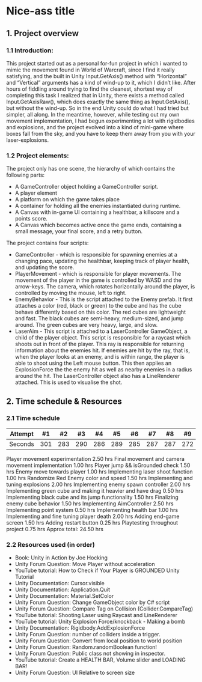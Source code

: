 # Nice-ass title
## 1. Project overview
### 1.1 Introduction:

This project started out as a personal for-fun project in which i wanted to mimic the movement found in World of Warcraft, since I find it really satisfying, and the built in Unity Input.GetAxis() method with “Horizontal” and “Vertical” arguments has a kind of wind-up to it, which I didn’t like.
After hours of fiddling around trying to find the cleanest, shortest way of completing this task I realized that in Unity, there exists a method called Input.GetAxisRaw(), which does exactly the same thing as Input.GetAxis(), but without the wind-up. So in the end Unity could do what I had tried but simpler, all along.
In the meantime, however, while testing out my own movement implementation, I had begun experimenting a lot with rigidbodies and explosions, and the project evolved into a kind of mini-game where boxes fall from the sky, and you have to keep them away from you with your laser-explosions.


### 1.2 Project elements: 
The project only has one scene, the hierarchy of which contains the following parts:
- A GameController object holding a GameController script.
- A player element
- A platform on which the game takes place
- A container for holding all the enemies instantiated during runtime.
- A Canvas with  in-game UI containing a healthbar, a killscore and a points score.
- A Canvas which becomes active once the game ends, containing a small message, your final score, and a retry button.

The project contains four scripts:
- GameController - which is responsible for spawning enemies at a changing pace, updating the healthbar, keeping track of player health, and updating the score.
- PlayerMovement - which is responsible for player movements. The movement of the player in the game is controlled by WASD and the arrow-keys. The camera, which rotates horizontally around the player, is controlled by moving the mouse, left to right.
- EnemyBehavior - This is the script attached to the Enemy prefab. It first attaches a color (red, black or green) to the cube and has the cube behave differently based on this color. The red cubes are lightweight and fast. The black cubes are semi-heavy, medium-sized, and jump around. The green cubes are very heavy, large, and slow.
- LaserAim - This script is attached to a LaserController GameObject, a child of the player object. This script is responsible for a raycast which shoots out in front of the player. This ray is responsible for returning information about the enemies hit. If enemies are hit by the ray, that is, when the player looks at an enemy, and is within range, the player is able to shoot using the Left mouse button. This then applies an ExplosionForce the the enemy hit as well as nearby enemies in a radius around the hit. The LaserController object also has a LineRenderer attached. This is used to visualise the shot.
## 2. Time schedule & Resources
### 2.1 Time schedule

Attempt | #1 | #2 | #3 | #4 | #5 | #6 | #7 | #8 | #9 | #10 | #11
--- | --- | --- | --- |--- |--- |--- |--- |--- |--- |--- |---
Seconds | 301 | 283 | 290 | 286 | 289 | 285 | 287 | 287 | 272 | 276 | 269

Player movement experimentation
2.50 hrs
Final movement and camera movement implementation
1.00 hrs
Player jump && isGrounded check
1.50 hrs
Enemy move towards player
1.00 hrs
Implementing laser shoot function
1.00 hrs
Randomize Red Enemy color and speed
1.50 hrs
Implementing and tuning explosions
2.00 hrs
Implementing enemy spawn controller
2.00 hrs
Implementing green cube and making it heavier and have drag
0.50 hrs
Implementing black cube and its jump functionality
1.50 hrs
Finalizing enemy cube behavior
1.50 hrs
Implementing AimController
2.50 hrs
Implementing point system
0.50 hrs
Implementing health bar
1.00 hrs
Implementing and fine tuning player death
2.00 hrs
Adding end-game screen
1.50 hrs
Adding restart button
0.25 hrs
Playtesting throughout project
0.75 hrs
Approx total:
24.50 hrs

### 2.2 Resources used (in order)
- Book: Unity in Action by Joe Hocking
- Unity Forum Question: Move Player without acceleration
- YouTube tutorial: How to Check if Your Player is GROUNDED Unity Tutorial
- Unity Documentation: Cursor.visible
- Unity Documentation: Application.Quit
- Unity Documentation: Material.SetColor
- Unity Forum Question: Change GameObject color by C# script
- Unity Forum Question: Compare Tag on Collision (Collider.CompareTag)
- YouTube tutorial: Shooting Laser using Raycast and LineRenderer
- YouTube tutorial: Unity Explosion Force/knockback - Making a bomb
- Unity Documentation: Rigidbody.AddExplosionForce
- Unity Forum Question: number of colliders inside a trigger.
- Unity Forum Question: Convert from local position to world position
- Unity Forum Question: Random.randomBoolean function!
- Unity Forum Question: Public class not showing in inspector.
- YouTube tutorial: Create a HEALTH BAR, Volume slider and LOADING BAR!
- Unity Forum Question: UI Relative to screen size
